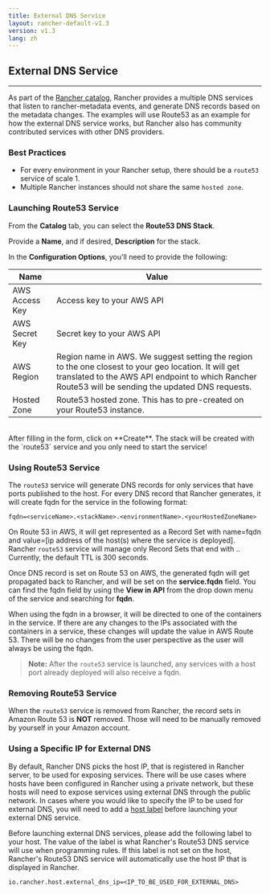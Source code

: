 ```yaml
---
title: External DNS Service
layout: rancher-default-v1.3
version: v1.3
lang: zh
---
```


## External DNS Service
---

As part of the [Rancher catalog]({{site.baseurl}}/rancher/{{page.version}}/{{page.lang}}/catalog/), Rancher provides a multiple DNS services that listen to rancher-metadata events, and generate DNS records based on the metadata changes. The examples will use Route53 as an example for how the external DNS service works, but Rancher also has community contributed services with other DNS providers.

### Best Practices

* For every environment in your Rancher setup, there should be a `route53` service of scale 1.
* Multiple Rancher instances should not share the same `hosted zone`.

### Launching Route53 Service

From the **Catalog** tab, you can select the **Route53 DNS Stack**.

Provide a **Name**, and if desired, **Description** for the stack.

In the **Configuration Options**, you'll need to provide the following:


Name| Value
---|---
AWS Access Key | Access key to your AWS API
AWS Secret Key | Secret key to your AWS API
AWS Region | Region name in AWS. We suggest setting the region to the one closest to your geo location. It will get translated to the AWS API endpoint to which Rancher Route53 will be sending the updated DNS requests.
Hosted Zone | Route53 hosted zone. This has to pre-created on your Route53 instance.

<br>
After filling in the form, click on **Create**. The stack will be created with the `route53` service and you only need to start the service!


### Using Route53 Service

The `route53` service will generate DNS records for only services that have ports published to the host. For every DNS record that Rancher generates, it will create fqdn for the service in the following format:

```
fqdn=<serviceName>.<stackName>.<environmentName>.<yourHostedZoneName>
```

On Route 53 in AWS, it will get represented as a Record Set with name=fqdn and value=[ip address of the host(s) where the service is deployed]. Rancher `route53` service will manage only Record Sets that end with <environmentName>.<yourHostedZoneName>. Currently, the default TTL is 300 seconds.

Once DNS record is set on Route 53 on AWS, the generated fqdn will get propagated back to Rancher, and will be set on the **service.fqdn** field. You can find the fqdn field by using the **View in API** from the drop down menu of the service and searching for **fqdn**.

When using the fqdn in a browser, it will be directed to one of the containers in the service. If there are any changes to the IPs associated with the containers in a service, these changes will update the value in AWS Route 53. There will be no changes from the user perspective as the user will always be using the fqdn.

> **Note:** After the `route53` service is launched, any services with a host port already deployed will also receive a fqdn.


### Removing Route53 Service

When the `route53` service is removed from Rancher, the record sets in Amazon Route 53 is **NOT** removed. Those will need to be manually removed by yourself in your Amazon account.

### Using a Specific IP for External DNS

By default, Rancher DNS picks the host IP, that is registered in Rancher server, to be used for exposing services. There will be use cases where hosts have been configured in Rancher using a private network, but these hosts will need to expose services using external DNS through the public network. In cases where you would like to specify the IP to be used for external DNS, you will need to add a [host label]({{site.baseurl}}/rancher/{{page.version}}/{{page.lang}}/hosts/#host-labels) before launching your external DNS service.

Before launching external DNS services, please add the following label to your host. The value of the label is what Rancher's Route53 DNS service will use when programming rules. If this label is not set on the host, Rancher's Route53 DNS service will automatically use the host IP that is displayed in Rancher.

```
io.rancher.host.external_dns_ip=<IP_TO_BE_USED_FOR_EXTERNAL_DNS>
```
